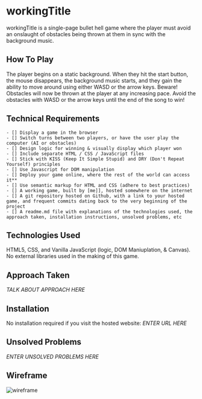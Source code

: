 # workingTitle
workingTitle is a single-page bullet hell game where the player must avoid an onslaught of obstacles being thrown at them in sync with the background music.

## How To Play
The player begins on a static background. When they hit the start button, the mouse disappears, the background music starts, and they gain the ability to move around using either WASD or the arrow keys. Beware! Obstacles will now be thrown at the player at any increasing pace. Avoid the obstacles with WASD or the arrow keys until the end of the song to win!

## Technical Requirements
```
- [] Display a game in the browser
- [] Switch turns between two players, or have the user play the computer (AI or obstacles)
- [] Design logic for winning & visually display which player won
- [] Include separate HTML / CSS / JavaScript files	
- [] Stick with KISS (Keep It Simple Stupid) and DRY (Don't Repeat Yourself) principles	
- [] Use Javascript for DOM manipulation 	
- [] Deploy your game online, where the rest of the world can access it**	
- [] Use semantic markup for HTML and CSS (adhere to best practices)	
- [] A working game, built by [me]], hosted somewhere on the internet	
- [] A git repository hosted on Github, with a link to your hosted game, and frequent commits dating back to the very beginning of the project	
- [] A readme.md file with explanations of the technologies used, the approach taken, installation instructions, unsolved problems, etc
```

## Technologies Used
HTML5, CSS, and Vanilla JavaScript (logic, DOM Maniuplation, & Canvas). No external libraries used in the making of this game.

## Approach Taken
*TALK ABOUT APPROACH HERE*

## Installation
No installation required if you visit the hosted website: 
*ENTER URL HERE*

## Unsolved Problems
*ENTER UNSOLVED PROBLEMS HERE*

<!-- ASK IF 'HOW IT WORKS'/'JAVASCRIPT' IS NEEDED -->

## Wireframe
![wireframe](project-1-wireframe.jpg)